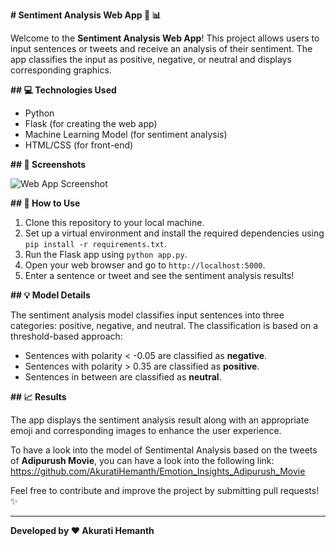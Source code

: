 **# Sentiment Analysis Web App :speech_balloon: :bar_chart:**

Welcome to the **Sentiment Analysis Web App**! This project allows users to input sentences or tweets and receive an analysis of their sentiment. The app classifies the input as positive, negative, or neutral and displays corresponding graphics.

**## :computer: Technologies Used**

- Python
- Flask (for creating the web app)
- Machine Learning Model (for sentiment analysis)
- HTML/CSS (for front-end)

**## :art: Screenshots**

![Web App Screenshot](/screenshots/screenshot.png)

**## :rocket: How to Use**

1. Clone this repository to your local machine.
2. Set up a virtual environment and install the required dependencies using `pip install -r requirements.txt`.
3. Run the Flask app using `python app.py`.
4. Open your web browser and go to `http://localhost:5000`.
5. Enter a sentence or tweet and see the sentiment analysis results!

**## :bulb: Model Details**

The sentiment analysis model classifies input sentences into three categories: positive, negative, and neutral. The classification is based on a threshold-based approach:

- Sentences with polarity < -0.05 are classified as **negative**.
- Sentences with polarity > 0.35 are classified as **positive**.
- Sentences in between are classified as **neutral**.

**## :chart_with_upwards_trend: Results**

The app displays the sentiment analysis result along with an appropriate emoji and corresponding images to enhance the user experience.


To have a look into the model of Sentimental Analysis based on the tweets of **Adipurush Movie**, you can have a look into the following link: https://github.com/AkuratiHemanth/Emotion_Insights_Adipurush_Movie

Feel free to contribute and improve the project by submitting pull requests! :sparkles:

---

**Developed by :heart: Akurati Hemanth**

